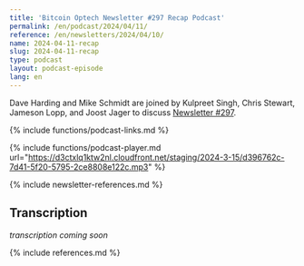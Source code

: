 ```yaml
---
title: 'Bitcoin Optech Newsletter #297 Recap Podcast'
permalink: /en/podcast/2024/04/11/
reference: /en/newsletters/2024/04/10/
name: 2024-04-11-recap
slug: 2024-04-11-recap
type: podcast
layout: podcast-episode
lang: en
---
```

Dave Harding and Mike Schmidt are joined by Kulpreet Singh, Chris Stewart,
Jameson Lopp, and Joost Jager to discuss [Newsletter #297]({{page.reference}}).

{% include functions/podcast-links.md %}

{% include functions/podcast-player.md url="https://d3ctxlq1ktw2nl.cloudfront.net/staging/2024-3-15/d396762c-7d41-5f20-5795-2ce8808e122c.mp3" %}

{% include newsletter-references.md %}

## Transcription

_transcription coming soon_

{% include references.md %}
